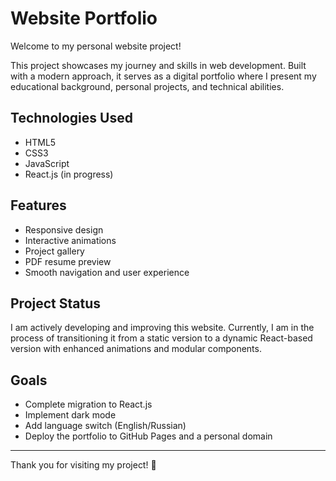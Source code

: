 # Website Portfolio

Welcome to my personal website project!

This project showcases my journey and skills in web development. Built with a modern approach, it serves as a digital portfolio where I present my educational background, personal projects, and technical abilities.

## Technologies Used
- HTML5
- CSS3
- JavaScript
- React.js (in progress)

## Features
- Responsive design
- Interactive animations
- Project gallery
- PDF resume preview
- Smooth navigation and user experience

## Project Status
I am actively developing and improving this website. Currently, I am in the process of transitioning it from a static version to a dynamic React-based version with enhanced animations and modular components.

## Goals
- Complete migration to React.js
- Implement dark mode
- Add language switch (English/Russian)
- Deploy the portfolio to GitHub Pages and a personal domain

---

Thank you for visiting my project! 🚀
